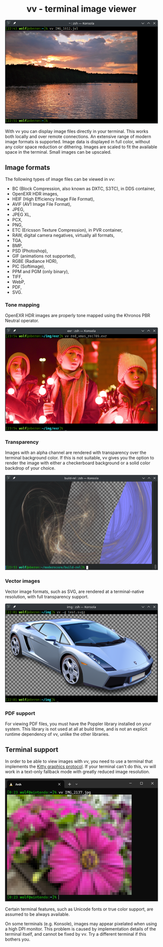 <div align="center">

# vv - terminal image viewer

![Screenshot](doc/img1.png)

</div>

With vv you can display image files directly in your terminal. This works both locally and over remote connections. An extensive range of modern image formats is supported. Image data is displayed in full color, without any color space reduction or dithering. Images are scaled to fit the available space in the terminal. Small images can be upscaled.

## Image formats

The following types of image files can be viewed in vv:

- BC (Block Compression, also known as DXTC, S3TC), in DDS container,
- OpenEXR HDR images,
- HEIF (High Efficiency Image File Format),
- AVIF (AV1 Image File Format),
- JPEG,
- JPEG XL,
- PCX,
- PNG,
- ETC (Ericsson Texture Compression), in PVR container,
- RAW, digital camera negatives, virtually all formats,
- TGA,
- BMP,
- PSD (Photoshop),
- GIF (animations not supported),
- RGBE (Radiance HDR),
- PIC (Softimage),
- PPM and PGM (only binary),
- TIFF,
- WebP,
- PDF,
- SVG.

### Tone mapping

OpenEXR HDR images are properly tone mapped using the Khronos PBR Neutral operator.

<div align="center">

![HDR image](doc/img2.png)

</div>

### Transparency

Images with an alpha channel are rendered with transparency over the terminal background color. If this is not suitable, vv gives you the option to render the image with either a checkerboard background or a solid color backdrop of your choice.

<div align="center">

![Transparent image](doc/img4.png)

</div>

### Vector images

Vector image formats, such as SVG, are rendered at a terminal-native resolution, with full transparency support.

<div align="center">

![Vector image](doc/img5.png)

</div>

### PDF support

For viewing PDF files, you must have the Poppler library installed on your system. This library is not used at all at build time, and is not an explicit runtime dependency of vv, unlike the other libraries.

## Terminal support

In order to be able to view images with vv, you need to use a terminal that implements the [Kitty graphics protocol](https://sw.kovidgoyal.net/kitty/graphics-protocol/). If your terminal can't do this, vv will work in a text-only fallback mode with greatly reduced image resolution.

<div align="center">

![Text mode](doc/img3.png)

</div>

Certain terminal features, such as Unicode fonts or true color support, are assumed to be always available.

On some terminals (e.g. Konsole), images may appear pixelated when using a high DPI monitor. This problem is caused by implementation details of the terminal itself, and cannot be fixed by vv. Try a different terminal if this bothers you.
